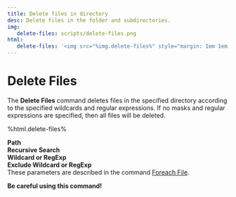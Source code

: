 ```yaml
---
title: Delete files in directory
desc: Delete files in the folder and subdirectories.
img:
   delete-files: scripts/delete-files.png
html:
   delete-files: '<img src="%img.delete-files%" style="margin: 1em 1em;"/>'
---
```

# Delete Files

The **Delete Files** command deletes files in the specified directory according to the specified wildcards and regular expressions. If no masks and regular expressions are specified, then all files will be deleted.

%html.delete-files%

**Path**  
**Recursive Search**  
**Wildcard or RegExp**  
**Exclude Wildcard or RegExp**  
These parameters are described in the command [Foreach File](foreach-file.html).

**Be careful using this command!**
